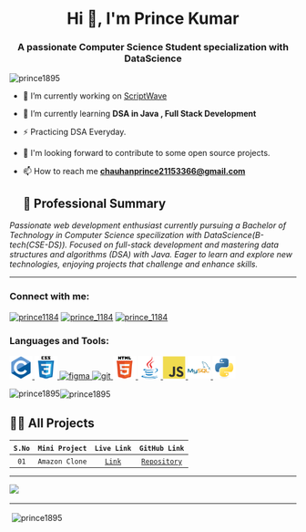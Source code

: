 <h1 align="center">Hi 👋, I'm Prince Kumar</h1>
<h3 align="center">A passionate Computer Science Student specialization with DataScience</h3>

<p align="left"> <img src="https://komarev.com/ghpvc/?username=prince1895&label=Profile%20views&color=0e75b6&style=flat" alt="prince1895" /> </p>

- 🔭 I’m currently working on [ScriptWave](https://github.com/Prince1895/ScriptWave)

- 🌱 I’m currently learning **DSA in Java , Full Stack Development**
   
- ⚡ Practicing DSA Everyday.

- 💬 I'm looking forward to contribute to some open source projects.

- 📫 How to reach me **chauhanprince21153366@gmail.com**

  ## 👀 **Professional Summary**

_Passionate web development enthusiast currently pursuing a Bachelor of Technology in Computer Science specilization with DataScience(B-tech(CSE-DS)). Focused on full-stack development and mastering data structures and algorithms (DSA) with Java. Eager to learn and explore new technologies, enjoying projects that challenge and enhance skills._

---

<h3 align="left">Connect with me:</h3>
<p align="left">
<a href="https://linkedin.com/in/prince1184" target="blank"><img align="center" src="https://raw.githubusercontent.com/rahuldkjain/github-profile-readme-generator/master/src/images/icons/Social/linked-in-alt.svg" alt="prince1184" height="30" width="40" /></a>
<a href="https://www.codechef.com/users/prince_1184" target="blank"><img align="center" src="https://cdn.jsdelivr.net/npm/simple-icons@3.1.0/icons/codechef.svg" alt="prince_1184" height="30" width="40" /></a>
<a href="https://www.leetcode.com/prince_1184" target="blank"><img align="center" src="https://raw.githubusercontent.com/rahuldkjain/github-profile-readme-generator/master/src/images/icons/Social/leet-code.svg" alt="prince_1184" height="30" width="40" /></a>
</p>

<h3 align="left">Languages and Tools:</h3>
<p align="left"> <a href="https://www.cprogramming.com/" target="_blank" rel="noreferrer"> <img src="https://raw.githubusercontent.com/devicons/devicon/master/icons/c/c-original.svg" alt="c" width="40" height="40"/> </a> <a href="https://www.w3schools.com/css/" target="_blank" rel="noreferrer"> <img src="https://raw.githubusercontent.com/devicons/devicon/master/icons/css3/css3-original-wordmark.svg" alt="css3" width="40" height="40"/> </a> <a href="https://www.figma.com/" target="_blank" rel="noreferrer"> <img src="https://www.vectorlogo.zone/logos/figma/figma-icon.svg" alt="figma" width="40" height="40"/> </a> <a href="https://git-scm.com/" target="_blank" rel="noreferrer"> <img src="https://www.vectorlogo.zone/logos/git-scm/git-scm-icon.svg" alt="git" width="40" height="40"/> </a> <a href="https://www.w3.org/html/" target="_blank" rel="noreferrer"> <img src="https://raw.githubusercontent.com/devicons/devicon/master/icons/html5/html5-original-wordmark.svg" alt="html5" width="40" height="40"/> </a> <a href="https://www.java.com" target="_blank" rel="noreferrer"> <img src="https://raw.githubusercontent.com/devicons/devicon/master/icons/java/java-original.svg" alt="java" width="40" height="40"/> </a> <a href="https://developer.mozilla.org/en-US/docs/Web/JavaScript" target="_blank" rel="noreferrer"> <img src="https://raw.githubusercontent.com/devicons/devicon/master/icons/javascript/javascript-original.svg" alt="javascript" width="40" height="40"/> </a> <a href="https://www.mysql.com/" target="_blank" rel="noreferrer"> <img src="https://raw.githubusercontent.com/devicons/devicon/master/icons/mysql/mysql-original-wordmark.svg" alt="mysql" width="40" height="40"/> </a> <a href="https://www.python.org" target="_blank" rel="noreferrer"> <img src="https://raw.githubusercontent.com/devicons/devicon/master/icons/python/python-original.svg" alt="python" width="40" height="40"/> </a> </p>

<p><img align="left" src="https://github-readme-stats.vercel.app/api/top-langs?username=prince1895&show_icons=true&locale=en&layout=compact" alt="prince1895" /></p>



<p><img align="center" src="https://github-readme-streak-stats.herokuapp.com/?user=prince1895&" alt="prince1895" /></p>

## 🧑‍🏫 **All Projects**

| `S.No` |    `Mini Project`    |                       `Live Link`                        |                          `GitHub Link`                          |
| :----: | :------------------- | :------------------------------------------------------: | :-------------------------------------------------------------: |
|  `01`  | `Amazon Clone`       |  [`Link`](https://prince1895-amazon-clone.netlify.app/)  |  [`Repository`](https://github.com/Prince1895/Amazon-clone)     |

---

<a href="https://github.com/akashdeep023" align="center">
  <img src="https://imgur.com/rilHVxA.png"/>
</a>

---
<p>&nbsp;<img align="center" src="https://github-readme-stats.vercel.app/api?username=prince1895&show_icons=true&locale=en" alt="prince1895" /></p>
